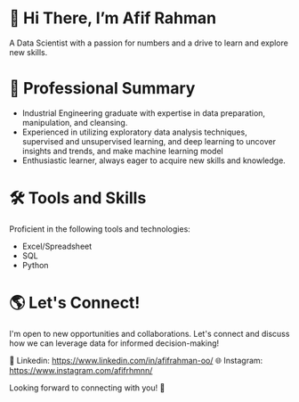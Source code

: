 # 👋 Hi There, I’m Afif Rahman
A Data Scientist with a passion for numbers and a drive to learn and explore new skills.

# 💼 Professional Summary
- Industrial Engineering graduate with expertise in data preparation, manipulation, and cleansing.
- Experienced in utilizing exploratory data analysis techniques, supervised and unsupervised learning, and deep learning to uncover insights and trends, and make machine learning model
- Enthusiastic learner, always eager to acquire new skills and knowledge.

# 🛠️ Tools and Skills
Proficient in the following tools and technologies:

- Excel/Spreadsheet
- SQL
- Python

# 🌎 Let's Connect!
I'm open to new opportunities and collaborations. Let's connect and discuss how we can leverage data for informed decision-making!

💼 Linkedin: https://www.linkedin.com/in/afifrahman-oo/
🌐 Instagram: https://www.instagram.com/afifrhmnn/

Looking forward to connecting with you! 🌟
